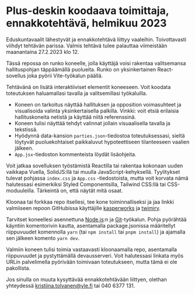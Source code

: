 # Plus-deskin koodaava toimittaja, ennakkotehtävä, helmikuu 2023

Eduskuntavaalit lähestyvät ja ennakkotehtävä liittyy vaaleihin. Toivottavasti viihdyt tehtävän parissa. Valmis tehtävä tulee palauttaa viimeistään maanantaina 27.2.2023 klo 12.

Tässä repossa on runko koneelle, jolla käyttäjä voisi rakentaa valitsemansa hallituspohjan täppäämällä puolueita. Runko on yksinkertainen React-sovellus joka pyörii Vite-työkalun päällä.

Tehtävänä on lisätä interaktiiviset elementit koneeseen. Voit koodata toteutuksen haluamallasi tavalla ja valitsemillasi työkaluilla.

- Koneen on tarkoitus näyttää hallituksen ja opposition voimasuhteet ja visualisoida valinta yksinkertaisella palkilla. Vinkki: voit etsiä erilaisia hallituskoneita netistä ja käyttää niitä referenssinä.
- Koneen tulisi näyttää tehdyt valinnat jollain visuaalisella tavalla ja tekstissä.
- Hyödynnä data-kansion `parties.json`-tiedostoa toteutuksessasi, sieltä löytyvät puoluekohtaiset paikkaluvut hypoteettiseen tilanteeseen vaalien jälkeen.
- `App.jsx`-tiedoston kommenteista löydät lisäohjeita.

Voit jatkaa sovelluksen työstämistä Reactilla tai rakentaa kokonaan uuden vaikkapa Vuella, SolidJS:llä tai muulla JavaScript-kehyksellä. Tyylitykset tulevat pohjassa `index.css` ja `App.css` -tiedostoista, mutta voit korvata nämä halutessasi esimerkiksi Styled Componentsilla, Tailwind CSS:llä tai CSS-moduuleilla. Tärkeintä on, että näytät mitä osaat.

Kloonaa tai forkkaa repo itsellesi, tee kone toiminnalliseksi ja jaa linkki valmiiseen repoon GitHubissa käyttäjille [kasperworks](https://github.com/kasperworks) ja [twimirv](https://github.com/twimirv).

Tarvitset koneellesi asennettuna [Node.js](https://nodejs.org/en/):n ja [Git](https://git-scm.com/)-työkalun. Pohja pyörähtää käyntiin komentorivin kautta, asentamalla package.jsonissa määritellyt riippuvuudet komennolla `yarn` (tai `npm install` tai `pnpm install`) ja ajamalla sen jälkeen komento `yarn dev`.

Valmiin koneen tulisi toimia vastaavasti kloonaamalla repo, asentamalla riippuvuudet ja pystyttämällä devausserveri. Voit halutessasi linkata myös URLin palvelimella pyörivään toimivaan toteutukseen, mutta tämä ei ole pakollista.

Jos sinulla on muuta kysyttävää ennakkotehtävään liittyen, olethan yhteydessä kristiina.tolvanen@yle.fi tai 040 6377 131.
